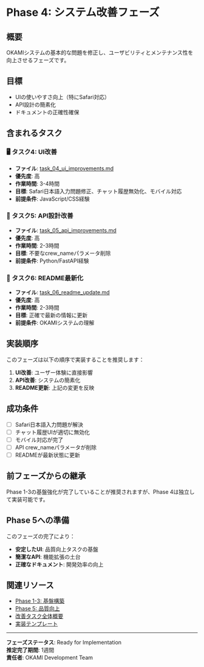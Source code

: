 # Phase 4: システム改善フェーズ

## 概要

OKAMIシステムの基本的な問題を修正し、ユーザビリティとメンテナンス性を向上させるフェーズです。

## 目標

- UIの使いやすさ向上（特にSafari対応）
- API設計の簡素化
- ドキュメントの正確性確保

## 含まれるタスク

### 🖥️ タスク4: UI改善
- **ファイル**: [task_04_ui_improvements.md](./task_04_ui_improvements.md)
- **優先度**: 高
- **作業時間**: 3-4時間
- **目標**: Safari日本語入力問題修正、チャット履歴無効化、モバイル対応
- **前提条件**: JavaScript/CSS経験

### 🔌 タスク5: API設計改善
- **ファイル**: [task_05_api_improvements.md](./task_05_api_improvements.md)
- **優先度**: 高
- **作業時間**: 2-3時間
- **目標**: 不要なcrew_nameパラメータ削除
- **前提条件**: Python/FastAPI経験

### 📝 タスク6: README最新化
- **ファイル**: [task_06_readme_update.md](./task_06_readme_update.md)
- **優先度**: 高
- **作業時間**: 2-3時間
- **目標**: 正確で最新の情報に更新
- **前提条件**: OKAMIシステムの理解

## 実装順序

このフェーズは以下の順序で実装することを推奨します：

1. **UI改善**: ユーザー体験に直接影響
2. **API改善**: システムの簡素化
3. **README更新**: 上記の変更を反映

## 成功条件

- [ ] Safari日本語入力問題が解決
- [ ] チャット履歴UIが適切に無効化
- [ ] モバイル対応が完了
- [ ] API crew_nameパラメータが削除
- [ ] READMEが最新状態に更新

## 前フェーズからの継承

Phase 1-3の基盤強化が完了していることが推奨されますが、Phase 4は独立して実装可能です。

## Phase 5への準備

このフェーズの完了により：
- **安定したUI**: 品質向上タスクの基盤
- **簡潔なAPI**: 機能拡張の土台
- **正確なドキュメント**: 開発効率の向上

## 関連リソース

- [Phase 1-3: 基盤構築](../phase-1-foundation/)
- [Phase 5: 品質向上](../phase-5-quality-enhancement/)
- [改善タスク全体概要](../../README.md)
- [実装テンプレート](../../templates/)

---
**フェーズステータス**: Ready for Implementation  
**推定完了期間**: 1週間  
**責任者**: OKAMI Development Team